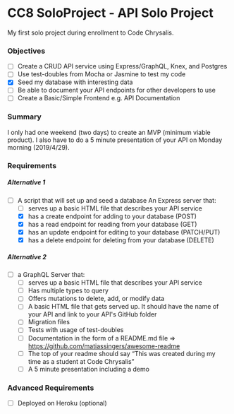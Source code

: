 # CC8 SoloProject - API Solo Project
My first solo project during enrollment to Code Chrysalis.

### Objectives
- [ ] Create a CRUD API service using Express/GraphQL, Knex, and Postgres
- [ ] Use test-doubles from Mocha or Jasmine to test my code
- [x] Seed my database with interesting data
- [ ] Be able to document your API endpoints for other developers to use
- [ ] Create a Basic/Simple Frontend e.g. API Documentation
### Summary
I only had one weekend (two days) to create an MVP (minimum viable product).
I also have to do a 5 minute presentation of your API on Monday morning (2019/4/29).

### Requirements
##### Alternative 1
- [ ] A script that will set up and seed a database
An Express server that:
  - [ ] serves up a basic HTML file that describes your API service
  - [x] has a create endpoint for adding to your database (POST)
  - [x] has a read endpoint for reading from your database (GET)
  - [x] has an update endpoint for editing to your database (PATCH/PUT)
  - [x] has a delete endpoint for deleting from your database (DELETE)
 
##### Alternative 2

- [ ] a GraphQL Server that:
  - [ ] serves up a basic HTML file that describes your API service
  - [ ] Has multiple types to query
  - [ ] Offers mutations to delete, add, or modify data
  - [ ] A basic HTML file that gets served up. It should have the name of your API and link to your API's GitHub folder
  - [ ] Migration files
  - [ ] Tests with usage of test-doubles
  - [ ] Documentation in the form of a README.md file => https://github.com/matiassingers/awesome-readme
  - [ ] The top of your readme should say “This was created during my time as a student at Code Chrysalis”
  - [ ] A 5 minute presentation including a demo

### Advanced Requirements
- [ ] Deployed on Heroku (optional)

